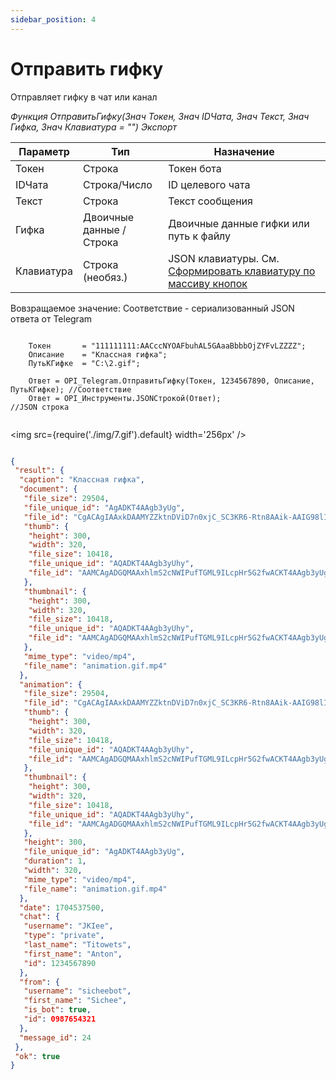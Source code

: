 ```yaml
---
sidebar_position: 4
---
```


# Отправить гифку
Отправляет гифку в чат или канал


*Функция ОтправитьГифку(Знач Токен, Знач IDЧата, Знач Текст, Знач Гифка, Знач Клавиатура = "") Экспорт*

  | Параметр | Тип | Назначение |
  |-|-|-|
  | Токен | Строка | Токен бота |
  | IDЧата | Строка/Число | ID целевого чата |
  | Текст | Строка | Текст сообщения |
  | Гифка | Двоичные данные / Строка | Двоичные данные гифки или путь к файлу |
  | Клавиатура | Строка (необяз.) | JSON клавиатуры. См. [Сформировать клавиатуру по массиву кнопок](./%D0%A1%D1%84%D0%BE%D1%80%D0%BC%D0%B8%D1%80%D0%BE%D0%B2%D0%B0%D1%82%D1%8C%20%D0%BA%D0%BB%D0%B0%D0%B2%D0%B8%D0%B0%D1%82%D1%83%D1%80%D1%83%20%D0%BF%D0%BE%20%D0%BC%D0%B0%D1%81%D1%81%D0%B8%D0%B2%D1%83%20%D0%BA%D0%BD%D0%BE%D0%BF%D0%BE%D0%BA) |
  
  Вовзращаемое значение: Соответствие - сериализованный JSON ответа от Telegram


```bsl title="Пример кода"
	
	Токен       = "111111111:AACccNYOAFbuhAL5GAaaBbbbOjZYFvLZZZZ";
	Описание    = "Классная гифка";
	ПутьКГифке  = "C:\2.gif";
	
	Ответ = OPI_Telegram.ОтправитьГифку(Токен, 1234567890, Описание, ПутьКГифке); //Соответствие
	Ответ = OPI_Инструменты.JSONСтрокой(Ответ);                                   //JSON строка                                            
	
```

<img src={require('./img/7.gif').default} width='256px' />

```json title="Результат"

{
 "result": {
  "caption": "Классная гифка",
  "document": {
   "file_size": 29504,
   "file_unique_id": "AgADKT4AAgb3yUg",
   "file_id": "CgACAgIAAxkDAAMYZZktnDViD7n0xjC_SC3KR6-Rtn8AAik-AAIG98lIGs3XybT9Oz00BA",
   "thumb": {
    "height": 300,
    "width": 320,
    "file_size": 10418,
    "file_unique_id": "AQADKT4AAgb3yUhy",
    "file_id": "AAMCAgADGQMAAxhlmS2cNWIPufTGML9ILcpHr5G2fwACKT4AAgb3yUgazdfJtP07PQEAB20AAzQE"
   },
   "thumbnail": {
    "height": 300,
    "width": 320,
    "file_size": 10418,
    "file_unique_id": "AQADKT4AAgb3yUhy",
    "file_id": "AAMCAgADGQMAAxhlmS2cNWIPufTGML9ILcpHr5G2fwACKT4AAgb3yUgazdfJtP07PQEAB20AAzQE"
   },
   "mime_type": "video/mp4",
   "file_name": "animation.gif.mp4"
  },
  "animation": {
   "file_size": 29504,
   "file_id": "CgACAgIAAxkDAAMYZZktnDViD7n0xjC_SC3KR6-Rtn8AAik-AAIG98lIGs3XybT9Oz00BA",
   "thumb": {
    "height": 300,
    "width": 320,
    "file_size": 10418,
    "file_unique_id": "AQADKT4AAgb3yUhy",
    "file_id": "AAMCAgADGQMAAxhlmS2cNWIPufTGML9ILcpHr5G2fwACKT4AAgb3yUgazdfJtP07PQEAB20AAzQE"
   },
   "thumbnail": {
    "height": 300,
    "width": 320,
    "file_size": 10418,
    "file_unique_id": "AQADKT4AAgb3yUhy",
    "file_id": "AAMCAgADGQMAAxhlmS2cNWIPufTGML9ILcpHr5G2fwACKT4AAgb3yUgazdfJtP07PQEAB20AAzQE"
   },
   "height": 300,
   "file_unique_id": "AgADKT4AAgb3yUg",
   "duration": 1,
   "width": 320,
   "mime_type": "video/mp4",
   "file_name": "animation.gif.mp4"
  },
  "date": 1704537500,
  "chat": {
   "username": "JKIee",
   "type": "private",
   "last_name": "Titowets",
   "first_name": "Anton",
   "id": 1234567890
  },
  "from": {
   "username": "sicheebot",
   "first_name": "Sichee",
   "is_bot": true,
   "id": 0987654321
  },
  "message_id": 24
 },
 "ok": true
}

```
